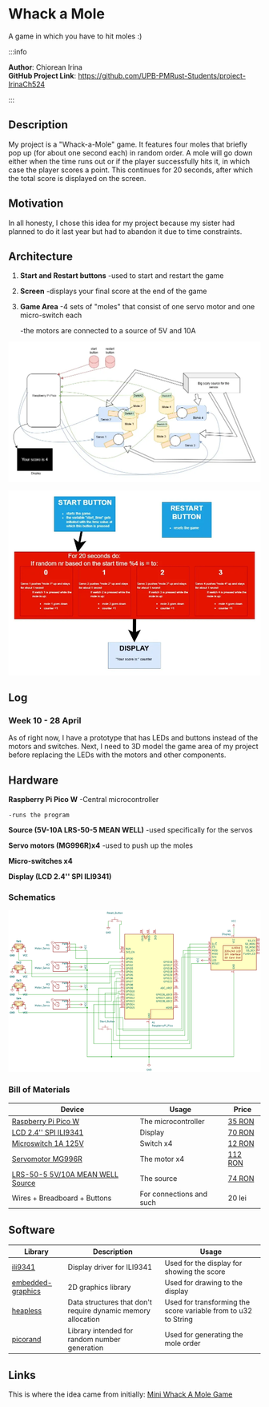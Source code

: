 # Whack a Mole
A game in which you have to hit moles :)

:::info 

**Author**: Chiorean Irina \
**GitHub Project Link**: https://github.com/UPB-PMRust-Students/project-IrinaCh524



:::

## Description

My project is a "Whack-a-Mole" game. It features four moles that briefly pop up (for about one second each) in random order. A mole will go down either when the time runs out or if the player successfully hits it, in which case the player scores a point. This continues for 20 seconds, after which the total score is displayed on the screen.

## Motivation

In all honesty, I chose this idea for my project because my sister had planned to do it last year but had to abandon it due to time constraints.

## Architecture 

1. **Start and Restart buttons**
    -used to start and restart the game

2. **Screen**
    -displays your final score at the end of the game

3. **Game Area**
    -4 sets of "moles" that consist of one servo motor and one micro-switch each
    
    -the motors are connected to a source of 5V and 10A

![Schematic](./Whack_a_mole_schematic_2.webp)

![Schematic](./Whack_a_mole_schematic_1.webp)

## Log

<!-- write your progress here every week -->

### Week 10 - 28 April

As of right now, I have a prototype that has LEDs and buttons instead of the motors and switches. Next, I need to 3D model the game area of my project before replacing the LEDs with the motors and other components.

## Hardware

**Raspberry Pi Pico W**
    -Central microcontroller 
    
    -runs the program
    
**Source (5V-10A  LRS-50-5 MEAN WELL)**
    -used specifically for the servos

**Servo motors (MG996R)x4**
    -used to push up the moles
    
**Micro-switches x4**

**Display (LCD 2.4'' SPI ILI9341)**

### Schematics


![Schematic](./Whack_a_Mole_KiCad_Schematic.webp)


### Bill of Materials

<!-- Fill out this table with all the hardware components that you might need.

The format is 
```
| [Device](link://to/device) | This is used ... | [price](link://to/store) |

```

-->

| Device | Usage | Price |
|--------|--------|-------|
| [Raspberry Pi Pico W](https://www.raspberrypi.com/documentation/microcontrollers/raspberry-pi-pico.html) | The microcontroller | [35 RON](https://www.optimusdigital.ro/en/raspberry-pi-boards/12394-raspberry-pi-pico-w.html) |
| [LCD 2.4'' SPI ILI9341](https://cdn-shop.adafruit.com/datasheets/ILI9341.pdf) | Display | [70 RON](https://www.optimusdigital.ro/ro/optoelectronice-lcd-uri/3531-modul-lcd-de-24-cu-spi-i-controller-ili9341-240x320-px.html?search_query=ili9341&results=9) |
| [Microswitch 1A 125V](https://uelectronics.com/wp-content/uploads/2020/11/AR1759-Interruptor-Fin-de-Carrera-125V-2A-Limit-Switch.pdf?srsltid=AfmBOop8oinqXbhGHKVqGcBtZH1sXTcERP_M9v7HPOQNRZQyM8IZIRdM) | Switch x4 | [12 RON](https://ardushop.ro/ro/butoane--switch-uri/460-microswitch-1a-125v-6427854005298.html) |
| [Servomotor MG996R](https://www.electronicoscaldas.com/datasheet/MG996R_Tower-Pro.pdf?srsltid=AfmBOopmebgauhFD0Y6DK220BxMSzKDF9aS_ItcPBOelRDBRhb2tYJg4) | The motor x4 | [112 RON](https://sigmanortec.ro/servomotor-mg996r-360-grade-13kg?SubmitCurrency=1&id_currency=2&gad_source=1&gad_campaignid=22174019478&gclid=Cj0KCQjw2tHABhCiARIsANZzDWr5iIGJeyR5Ji4HVpOwOlkIWYO65NrDSC8gjJtIVayATD6GmvJw9P0aAuxFEALw_wcB) |
| [LRS-50-5 5V/10A MEAN WELL Source](https://www.meanwell-web.com/content/files/pdfs/productPdfs/MW/LRS-50/LRS-50-spec.pdf) | The source | [74 RON](https://www.conexelectronic.ro/surse-mean-well/17494-SURSA-LRS-50-5-5V-10A-MEAN-WELL-5949203901699.html?srsltid=AfmBOorITupyfDg3___Ca0H1QDXSKWmXuUgEjT4_djtXeIFeOH77_aui) |
| Wires + Breadboard + Buttons | For connections and such | 20 lei |

## Software

| Library | Description | Usage |
|---------|-------------|-------|
| [ili9341](https://github.com/yuri91/ili9341-rs) | Display driver for ILI9341 | Used for the display for showing the score |
| [embedded-graphics](https://github.com/embedded-graphics/embedded-graphics) | 2D graphics library | Used for drawing to the display |
| [heapless](https://github.com/rust-embedded/heapless) | Data structures that don't require dynamic memory allocation | Used for transforming the score variable from to u32 to String |
| [picorand](https://github.com/inspier/picorand) | Library intended for random number generation  | Used for generating the mole order |

## Links

<!-- Add a few links that inspired you and that you think you will use for your project -->

This is where  the idea came from initially:
[Mini Whack A Mole Game](https://www.thingiverse.com/thing:3327853)

